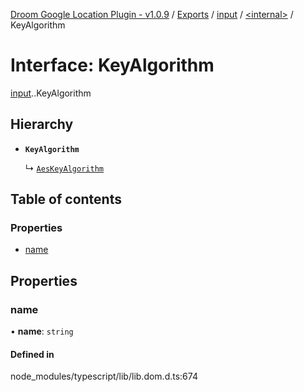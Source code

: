 [Droom Google Location Plugin - v1.0.9](../README.md) / [Exports](../modules.md) / [input](../modules/input.md) / [<internal\>](../modules/input._internal_.md) / KeyAlgorithm

# Interface: KeyAlgorithm

[input](../modules/input.md).[<internal>](../modules/input._internal_.md).KeyAlgorithm

## Hierarchy

- **`KeyAlgorithm`**

  ↳ [`AesKeyAlgorithm`](input._internal_.AesKeyAlgorithm.md)

## Table of contents

### Properties

- [name](input._internal_.KeyAlgorithm.md#name)

## Properties

### name

• **name**: `string`

#### Defined in

node_modules/typescript/lib/lib.dom.d.ts:674
